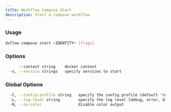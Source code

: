 ```yaml
---
title: Workflow Compose Start 
description: Start a compose workflow
---
```


### Usage

```bash
dxflow compose start <IDENTITY> [flags]
```

### Options

```bash
      --context string    docker context
  -s, --service strings   specify services to start
```

### Global Options

```bash
  -C, --config-profile string   specify the config profile (default "default")
  -L, --log-level string        specify the log level [debug, error, disabled] (default "disabled")
  -N, --no-color                disable color output
```


